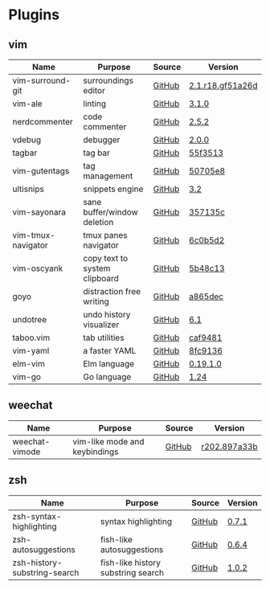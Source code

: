 # Plugins

## vim

| Name                            | Purpose                                      | Source                                                                                            | Version                                                                                                                |
|---------------------------------|----------------------------------------------|---------------------------------------------------------------------------------------------------|------------------------------------------------------------------------------------------------------------------------|
| vim-surround-git                | surroundings editor                          | [GitHub](https://github.com/tpope/vim-surround)                                                   | [2.1.r18.gf51a26d](https://github.com/tpope/vim-surround/commit/f51a26d3710629d031806305b6c8727189cd1935)              |
| vim-ale                         | linting                                      | [GitHub](https://github.com/dense-analysis/ale)                                                   | [3.1.0](https://github.com/dense-analysis/ale/releases/tag/v3.1.0)                                                     |
| nerdcommenter                   | code commenter                               | [GitHub](https://github.com/scrooloose/nerdcommenter)                                             | [2.5.2](https://github.com/scrooloose/nerdcommenter/releases/tag/2.5.2)                                                |
| vdebug                          | debugger                                     | [GitHub](https://github.com/vim-vdebug/vdebug)                                                    | [2.0.0](https://github.com/vim-vdebug/vdebug/releases/tag/v2.0.0)                                                      |
| tagbar                          | tag bar                                      | [GitHub](https://github.com/majutsushi/tagbar)                                                    | [55f3513](https://github.com/majutsushi/tagbar/commit/55f3513d10cd93153777f5eb3be902a9b95c6be9)                        |
| vim-gutentags                   | tag management                               | [GitHub](https://github.com/ludovicchabant/vim-gutentags)                                         | [50705e8](https://github.com/ludovicchabant/vim-gutentags/commit/50705e8ebb7038b31314f416d1bddd9cb9154049)             |
| ultisnips                       | snippets engine                              | [GitHub](https://github.com/SirVer/ultisnips)                                                     | [3.2](https://github.com/SirVer/ultisnips/releases/tag/3.2)                                                            |
| vim-sayonara                    | sane buffer/window deletion                  | [GitHub](https://github.com/mhinz/vim-sayonara)                                                   | [357135c](https://github.com/mhinz/vim-sayonara/commit/357135ce127581fab2c0caf45d4b3fec4603aa77)                       |
| vim-tmux-navigator              | tmux panes navigator                         | [GitHub](https://github.com/christoomey/vim-tmux-navigator)                                       | [6c0b5d2](https://github.com/christoomey/vim-tmux-navigator/commit/6c0b5d2faa49f2059331a4004b34a916c96abcb3)           |
| vim-oscyank                     | copy text to system clipboard                | [GitHub](https://github.com/ojroques/vim-oscyank)                                                 | [5b48c13](https://github.com/ojroques/vim-oscyank/commit/5b48c13143e55c234e8bf5bcfa2439b9ffa85241)                     |
| goyo                            | distraction free writing                     | [GitHub](https://github.com/junegunn/goyo.vim)                                                    | [a865dec](https://github.com/junegunn/goyo.vim/commit/a865dec7ca7616dbbd69315ad1417b84d0c411f8)                        |
| undotree                        | undo history visualizer                      | [GitHub](https://github.com/mbbill/undotree)                                                      | [6.1](https://github.com/mbbill/undotree/releases/tag/rel_6.1)                                                         |
| taboo.vim                       | tab utilities                                | [GitHub](https://github.com/gcmt/taboo.vim)                                                       | [caf9481](https://github.com/gcmt/taboo.vim/commit/caf948187694d3f1374913d36f947b3f9fa1c22f)                           |
| vim-yaml                        | a faster YAML                                | [GitHub](https://github.com/stephpy/vim-yaml)                                                     | [8fc9136](https://github.com/stephpy/vim-yaml/commit/8fc9136a9c3f64b3e65bb6170391f9daf2c23056)                         |
| elm-vim                         | Elm language                                 | [GitHub](https://github.com/Zaptic/elm-vim)                                                       | [0.19.1.0](https://github.com/Zaptic/elm-vim/releases/tag/0.19.1.0)                                                    |
| vim-go                          | Go language                                  | [GitHub](https://github.com/fatih/vim-go)                                                         | [1.24](https://github.com/fatih/vim-go/releases/tag/v1.24)                                                             |


## weechat

| Name                            | Purpose                                      | Source                                                                                            | Version                                                                                                                |
|---------------------------------|----------------------------------------------|---------------------------------------------------------------------------------------------------|------------------------------------------------------------------------------------------------------------------------|
| weechat-vimode                  | vim-like mode and keybindings                | [GitHub](https://github.com/GermainZ/weechat-vimode)                                              | [r202.897a33b](https://github.com/GermainZ/weechat-vimode/commit/95661a27f92dc3f3286cf1539ab112a81ad15639)             |


## zsh

| Name                            | Purpose                                      | Source                                                                                            | Version                                                                                                                |
|---------------------------------|----------------------------------------------|---------------------------------------------------------------------------------------------------|------------------------------------------------------------------------------------------------------------------------|
| zsh-syntax-highlighting         | syntax highlighting                          | [GitHub](https://github.com/zsh-users/zsh-syntax-highlighting)                                    | [0.7.1](https://github.com/zsh-users/zsh-syntax-highlighting/releases/tag/0.7.1)                                       |
| zsh-autosuggestions             | fish-like autosuggestions                    | [GitHub](https://github.com/zsh-users/zsh-autosuggestions)                                        | [0.6.4](https://github.com/zsh-users/zsh-autosuggestions/releases/tag/v0.6.4)                                          |
| zsh-history-substring-search    | fish-like history substring search           | [GitHub](https://github.com/zsh-users/zsh-history-substring-search)                               | [1.0.2](https://github.com/zsh-users/zsh-history-substring-search/releases/tag/v1.0.2)                                 |
